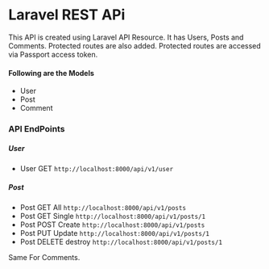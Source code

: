 # Laravel REST APi
This API is created using Laravel API Resource. It has Users, Posts and Comments. Protected routes are also added. Protected routes are accessed via Passport access token.

#### Following are the Models
* User
* Post
* Comment

### API EndPoints
##### User
* User GET `http://localhost:8000/api/v1/user`
##### Post
* Post GET All `http://localhost:8000/api/v1/posts`
* Post GET Single `http://localhost:8000/api/v1/posts/1`
* Post POST Create `http://localhost:8000/api/v1/posts`
* Post PUT Update `http://localhost:8000/api/v1/posts/1`
* Post DELETE destroy `http://localhost:8000/api/v1/posts/1`

Same For Comments.